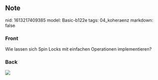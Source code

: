 ## Note
nid: 1613217409385
model: Basic-b122e
tags: 04_koheraenz
markdown: false

### Front
Wie lassen sich Spin Locks mit einfachen Operationen implementieren?

### Back
<img src="41905174.png">

